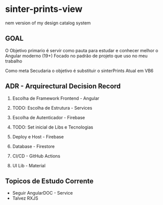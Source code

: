 # sinter-prints-view
  nem version of my design catalog system

## GOAL
  O Objetivo primario é servir como pauta para estudar e conhecer melhor o Angular moderno (19+)
  Focado no padrão de projeto que uso no meu trabalho

  Como meta Secudaria o objetivo é substituir o sinterPrints Atual em VB6

## ADR - Arquirectural Decision Record

  1. Escolha de Framework Frontend - Angular

  2. TODO: Escolha de Estrutura - Services
  
  3. Escolha de Autenticador - Firebase
  
  4. TODO: Set inicial de Libs e Tecnologias
  
  5. Deploy e Host - Firebase
  
  6. Database - Firestore
  
  7. CI/CD - GitHub Actions
  
  8. UI Lib - Material

## Topicos de Estudo Corrente
- Seguir AngularDOC - Service
- Talvez RXJS